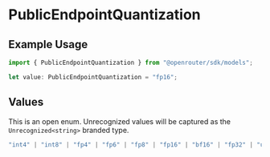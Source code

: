 # PublicEndpointQuantization

## Example Usage

```typescript
import { PublicEndpointQuantization } from "@openrouter/sdk/models";

let value: PublicEndpointQuantization = "fp16";
```

## Values

This is an open enum. Unrecognized values will be captured as the `Unrecognized<string>` branded type.

```typescript
"int4" | "int8" | "fp4" | "fp6" | "fp8" | "fp16" | "bf16" | "fp32" | "unknown" | Unrecognized<string>
```